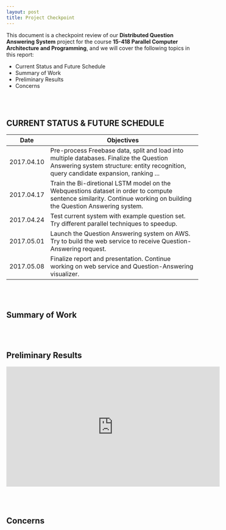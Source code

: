 ```yaml
---
layout: post
title: Project Checkpoint
---
```


This document is a checkpoint review of our **Distributed Question Answering System** project for the course **15-418 Parallel Computer Architecture and Programming**, and we will cover the following topics in this report:
* Current Status and Future Schedule
* Summary of Work
* Preliminary Results
* Concerns

<br><br>

## CURRENT STATUS & FUTURE SCHEDULE

| Date       | Objectives                                                                                                                                                                      |
|------------|---------------------------------------------------------------------------------------------------------------------------------------------------------------------------------|
| 2017.04.10 | Pre-process Freebase data, split and load into multiple databases. Finalize the Question Answering system structure: entity recognition, query candidate expansion, ranking ... |
| 2017.04.17 | Train the Bi-diretional LSTM model on the Webquestions dataset in order to compute sentence similarity. Continue working on building the Question Answering system.             |
| 2017.04.24 | Test current system with example question set. Try different parallel techniques to speedup.                                                                                    |
| 2017.05.01 | Launch the Question Answering system on AWS. Try to build the web service to receive Question-Answering request.                                                                |
| 2017.05.08 | Finalize report and presentation. Continue working on web service and Question-Answering visualizer.                                                                            |

<br><br>


## Summary of Work

<br><br>


## Preliminary Results

<iframe width="560" height="315" src="https://www.youtube.com/embed/wOyso7gFJfU" frameborder="0" allowfullscreen></iframe>

<br><br>


## Concerns

<br><br>